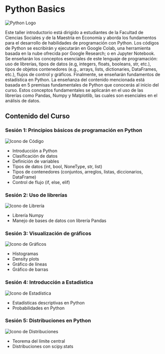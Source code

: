 # Python Basics
![Python Logo](https://upload.wikimedia.org/wikipedia/commons/c/c3/Python-logo-notext.svg)

Este taller introductorio está dirigido a estudiantes de la Facultad de Ciencias Sociales y de la Maestría en Economía y aborda los fundamentos para el desarrollo de habilidades de programación con Python.
Los códigos de Python se escribirán y ejecutarán en Google Colab, una herramienta basada en la nube ofrecida por Google Research; o en Jupyter Notebook. Se enseñarán los conceptos esenciales de este lenguaje de programación: uso de librerías, tipos de datos (e.g, integers, floats, booleans, str, etc.), tipos de objetos contenedores (e.g., arrays, lists, dictionaries, DataFrames, etc.), flujos de control y gráficos. Finalmente, se enseñarán fundamentos de estadística en Python. La enseñanza del contenido mencionada está basada en 5 premisas fundamentales de Python que conocerás al inicio del curso. Estos conceptos fundamentales se aplicarán en el uso de las librerías como Pandas, Numpy y Matplotlib, las cuales son esenciales en el análisis de datos.

## Contenido del Curso

### Sesión 1: Principios básicos de programación en Python

![Icono de Código](https://img.icons8.com/ios-filled/50/000000/code-file.png)
- Introducción a Python
- Clasificación de datos
- Definición de variables
- Tipos de datos (int, bool, NoneType, str, list)
- Tipos de contenedores (conjuntos, arreglos, listas, diccionarios, DataFrame)
- Control de flujo (if, else, elif)

### Sesión 2: Uso de librerías

![Icono de Librería](https://img.icons8.com/ios-filled/50/000000/library.png)
- Librería Numpy
- Manejo de bases de datos con librería Pandas

### Sesión 3: Visualización de gráficos

![Icono de Gráficos](https://img.icons8.com/ios-filled/50/000000/bar-chart.png)
- Histogramas
- Density plots
- Gráfico de líneas
- Gráfico de barras

### Sesión 4: Introducción a Estadística 

![Icono de Estadística](https://img.icons8.com/ios-filled/50/000000/statistics.png)
- Estadísticas descriptivas en Python
- Probabilidades en Python

### Sesión 5: Distribuciones en Python

![Icono de Distribuciones](https://img.icons8.com/ios-filled/50/000000/distribution.png)
- Teorema del límite central
- Distribuciones con scipy.stats


